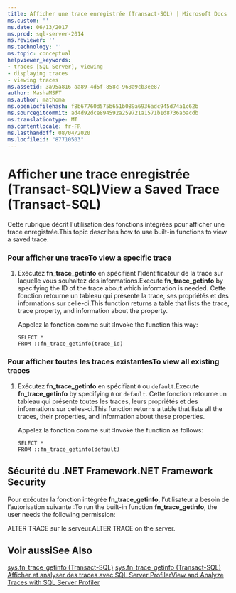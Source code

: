 ```yaml
---
title: Afficher une trace enregistrée (Transact-SQL) | Microsoft Docs
ms.custom: ''
ms.date: 06/13/2017
ms.prod: sql-server-2014
ms.reviewer: ''
ms.technology: ''
ms.topic: conceptual
helpviewer_keywords:
- traces [SQL Server], viewing
- displaying traces
- viewing traces
ms.assetid: 3a95a816-aa89-4d5f-858c-968a9cb3ee87
author: MashaMSFT
ms.author: mathoma
ms.openlocfilehash: f8b67760d575b651b089a6936adc945d74a1c62b
ms.sourcegitcommit: ad4d92dce894592a259721a1571b1d8736abacdb
ms.translationtype: MT
ms.contentlocale: fr-FR
ms.lasthandoff: 08/04/2020
ms.locfileid: "87710503"
---
```

# <a name="view-a-saved-trace-transact-sql"></a><span data-ttu-id="80e82-102">Afficher une trace enregistrée (Transact-SQL)</span><span class="sxs-lookup"><span data-stu-id="80e82-102">View a Saved Trace (Transact-SQL)</span></span>
  <span data-ttu-id="80e82-103">Cette rubrique décrit l'utilisation des fonctions intégrées pour afficher une trace enregistrée.</span><span class="sxs-lookup"><span data-stu-id="80e82-103">This topic describes how to use built-in functions to view a saved trace.</span></span>  
  
### <a name="to-view-a-specific-trace"></a><span data-ttu-id="80e82-104">Pour afficher une trace</span><span class="sxs-lookup"><span data-stu-id="80e82-104">To view a specific trace</span></span>  
  
1.  <span data-ttu-id="80e82-105">Exécutez **fn_trace_getinfo** en spécifiant l’identificateur de la trace sur laquelle vous souhaitez des informations.</span><span class="sxs-lookup"><span data-stu-id="80e82-105">Execute **fn_trace_getinfo** by specifying the ID of the trace about which information is needed.</span></span> <span data-ttu-id="80e82-106">Cette fonction retourne un tableau qui présente la trace, ses propriétés et des informations sur celle-ci.</span><span class="sxs-lookup"><span data-stu-id="80e82-106">This function returns a table that lists the trace, trace property, and information about the property.</span></span>  
  
     <span data-ttu-id="80e82-107">Appelez la fonction comme suit :</span><span class="sxs-lookup"><span data-stu-id="80e82-107">Invoke the function this way:</span></span>  
  
    ```  
    SELECT *  
    FROM ::fn_trace_getinfo(trace_id)  
    ```  
  
### <a name="to-view-all-existing-traces"></a><span data-ttu-id="80e82-108">Pour afficher toutes les traces existantes</span><span class="sxs-lookup"><span data-stu-id="80e82-108">To view all existing traces</span></span>  
  
1.  <span data-ttu-id="80e82-109">Exécutez **fn_trace_getinfo** en spécifiant `0` ou `default`.</span><span class="sxs-lookup"><span data-stu-id="80e82-109">Execute **fn_trace_getinfo** by specifying `0` or `default`.</span></span> <span data-ttu-id="80e82-110">Cette fonction retourne un tableau qui présente toutes les traces, leurs propriétés et des informations sur celles-ci.</span><span class="sxs-lookup"><span data-stu-id="80e82-110">This function returns a table that lists all the traces, their properties, and information about these properties.</span></span>  
  
     <span data-ttu-id="80e82-111">Appelez la fonction comme suit :</span><span class="sxs-lookup"><span data-stu-id="80e82-111">Invoke the function as follows:</span></span>  
  
    ```  
    SELECT *  
    FROM ::fn_trace_getinfo(default)  
    ```  
  
## <a name="net-framework-security"></a><span data-ttu-id="80e82-112">Sécurité du .NET Framework</span><span class="sxs-lookup"><span data-stu-id="80e82-112">.NET Framework Security</span></span>  
 <span data-ttu-id="80e82-113">Pour exécuter la fonction intégrée **fn_trace_getinfo**, l’utilisateur a besoin de l’autorisation suivante :</span><span class="sxs-lookup"><span data-stu-id="80e82-113">To run the built-in function **fn_trace_getinfo**, the user needs the following permission:</span></span>  
  
 <span data-ttu-id="80e82-114">ALTER TRACE sur le serveur.</span><span class="sxs-lookup"><span data-stu-id="80e82-114">ALTER TRACE on the server.</span></span>  
  
## <a name="see-also"></a><span data-ttu-id="80e82-115">Voir aussi</span><span class="sxs-lookup"><span data-stu-id="80e82-115">See Also</span></span>  
 <span data-ttu-id="80e82-116">[sys.fn_trace_getinfo &#40;Transact-SQL&#41;](/sql/relational-databases/system-functions/sys-fn-trace-getinfo-transact-sql) </span><span class="sxs-lookup"><span data-stu-id="80e82-116">[sys.fn_trace_getinfo &#40;Transact-SQL&#41;](/sql/relational-databases/system-functions/sys-fn-trace-getinfo-transact-sql) </span></span>  
 [<span data-ttu-id="80e82-117">Afficher et analyser des traces avec SQL Server Profiler</span><span class="sxs-lookup"><span data-stu-id="80e82-117">View and Analyze Traces with SQL Server Profiler</span></span>](../../tools/sql-server-profiler/view-and-analyze-traces-with-sql-server-profiler.md)  
  
  
